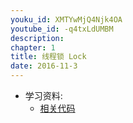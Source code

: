 ```yaml
---
youku_id: XMTYwMjQ4Njk4OA
youtube_id: -q4txLdUMBM
description: 
chapter: 1
title: 线程锁 Lock
date: 2016-11-3
---
```

* 学习资料:
  * [相关代码](https://github.com/MorvanZhou/tutorials/blob/master/threadingTUT/thread6_lock.py)

